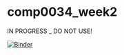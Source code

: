 # comp0034_week2

IN PROGRESS _ DO NOT USE!


[![Binder](https://mybinder.org/badge_logo.svg)](https://mybinder.org/v2/gh/requirements.txt/master)

